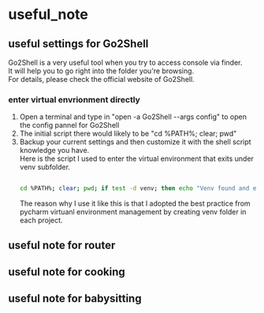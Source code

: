 # useful_note

## useful settings for Go2Shell
Go2Shell is a very useful tool when you try to access console via finder.  
It will help you to go right into the folder you're browsing.  
For details, please check the official website of Go2Shell.  
### enter virtual envrionment directly
1. Open a terminal and type in "open -a Go2Shell --args config" to open the config pannel for Go2Shell
2. The initial script there would likely to be "cd %PATH%; clear; pwd"
3. Backup your current settings and then customize it with the shell script knowledge you have.  
   Here is the script I used to enter the virtual environment that exits under venv subfolder.  
   ```bash
   
   cd %PATH%; clear; pwd; if test -d venv; then echo "Venv found and enter python virtual environment "; source venv/bin/activate; else echo "Normal mode"; fi;  
   
   ```
   The reason why I use it like this is that I adopted the best practice from pycharm virtuanl environment management by creating venv folder in each project.  
   
## useful note for router

## useful note for cooking

## useful note for babysitting